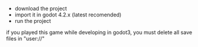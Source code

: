 - download the project
- import it in godot 4.2.x (latest recomended)
- run the project

if you played this game while developing in godot3, 
you must delete all save files in "user://"
